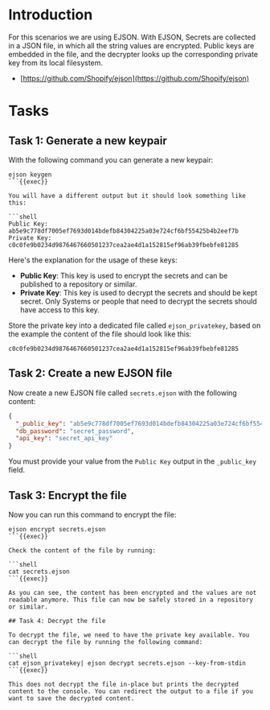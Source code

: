 # Introduction

For this scenarios we are using EJSON. With EJSON, Secrets are collected in a JSON file, in which all the string values are encrypted. Public keys are embedded in the file, and the decrypter looks up the corresponding private key from its local filesystem.

* [https://github.com/Shopify/ejson](https://github.com/Shopify/ejson)

# Tasks


## Task 1: Generate a new keypair

With the following command you can generate a new keypair:

```shell
ejson keygen
```{{exec}}

You will have a different output but it should look something like this:

```shell
Public Key:
ab5e9c778df7005ef7693d014bdefb84304225a03e724cf6bf55425b4b2eef7b
Private Key:
c0c0fe9b0234d9876467660501237cea2ae4d1a152815ef96ab39fbebfe81285
```

Here's the explanation for the usage of these keys:

* **Public Key**: This key is used to encrypt the secrets and can be published to a repository or similar.
* **Private Key**: This key is used to decrypt the secrets and should be kept secret. Only Systems or people that need to decrypt the secrets should have access to this key.

Store the private key into a dedicated file called `ejson_privatekey`, based on the example the content of the file should look like this:

```shell
c0c0fe9b0234d9876467660501237cea2ae4d1a152815ef96ab39fbebfe81285
````

## Task 2: Create a new EJSON file

Now create a new EJSON file called `secrets.ejson` with the following content:

```json
{
  "_public_key": "ab5e9c778df7005ef7693d014bdefb84304225a03e724cf6bf55425b4b2eef7b",
  "db_password": "secret_password",
  "api_key": "secret_api_key"
}
```

You must provide your value from the `Public Key` output in the `_public_key` field.

## Task 3: Encrypt the file

Now you can run this command to encrypt the file:

```shell
ejson encrypt secrets.ejson
```{{exec}}

Check the content of the file by running:

```shell
cat secrets.ejson
```{{exec}}

As you can see, the content has been encrypted and the values are not readable anymore. This file can now be safely stored in a repository or similar.

## Task 4: Decrypt the file

To decrypt the file, we need to have the private key available. You can decrypt the file by running the following command:

```shell
cat ejson_privatekey| ejson decrypt secrets.ejson --key-from-stdin
```{{exec}}

This does not decrypt the file in-place but prints the decrypted content to the console. You can redirect the output to a file if you want to save the decrypted content.
